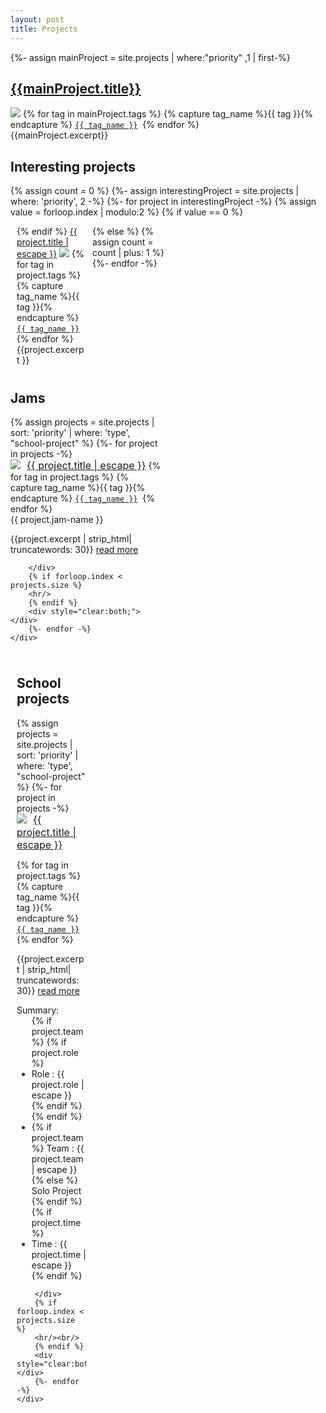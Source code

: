 ```yaml
---
layout: post
title: Projects
---
```

{%- assign mainProject = site.projects | where:"priority" ,1 | first-%}
<div class="box" style="margin-bottom: 20px;">
<h2><a href="{{ mainProject.url | relative_url }}">{{mainProject.title}}</a></h2>
<a href="{{ mainProject.url | relative_url }}"><img src="/assets/images/{{mainProject.thumbnail}}"></a>
<span class="post-meta">
{% for tag in mainProject.tags %}
{% capture tag_name %}{{ tag }}{% endcapture %}
	<a href="/tag/{{ tag_name }}"><code><span style="white-space: nowrap">{{ tag_name }}</span></code></a>&nbsp;
{% endfor %} <br/>
</span>
{{mainProject.excerpt}}
</div>

<div class="box">
<h2>Interesting projects</h2>

{% assign count = 0 %}
{%- assign interestingProject = site.projects | where: 'priority', 2 -%}
{%- for project in interestingProject -%}
	{% assign value = forloop.index | modulo:2 %}
	{% if value == 0 %} <!-- right -->
	<div style="float: left; width: 50%; padding:0px 0px 0px 10px; box-sizing:border-box;">
	{% else %} <!-- left -->
	<div style="float: left; width: 50%; padding:0px 10px 0px 0px; box-sizing:border-box;">
	{% endif %}
		<a class="post-link" href="{{ project.url | relative_url }}">{{ project.title | escape }}</a>
		<a href="{{ project.url | relative_url }}"><img src="/assets/images/{{project.thumbnail}}"></a>
		<span class="post-meta">
		{% for tag in project.tags %}
		{% capture tag_name %}{{ tag }}{% endcapture %}
			<a href="/tag/{{ tag_name }}"><code><span style="white-space: nowrap">{{ tag_name }}</span></code></a>&nbsp;
		{% endfor %}
		</span>
		{{project.excerpt }}
	</div>
	{% assign count = count | plus: 1 %}
{%- endfor -%}
<div style="color:white;">emtpy</div>
</div>

<div style="clear:both;"></div>
<div style="float: left; width: 50%; padding-right: 10px; padding-top: 10px; box-sizing:border-box; ">
	<div class="box">
		<h2>Jams</h2>
		{% assign projects = site.projects | sort: 'priority' | where: 'type', "school-project" %}
		{%- for project in projects -%}
		<div style="margin-bottom: 10px;">
			<a href="{{ project.url | relative_url }}"><img src="/assets/images/{{project.thumbnail}}" style="float: left; max-width: 40%; padding-right: 10px"></a>
			<a style="font-size:16px;" class="post-link" href="{{ project.url | relative_url }}">{{ project.title | escape }}</a>
			<span class="post-meta">
			{% for tag in project.tags %}
			{% capture tag_name %}{{ tag }}{% endcapture %}
				<a href="/tag/{{ tag_name }}"><code><span style="white-space: nowrap">{{ tag_name }}</span></code></a>&nbsp;
			{% endfor %} <br/>
			{{ project.jam-name }}</span>
			<p style="clear:both;">{{project.excerpt | strip_html| truncatewords: 30}} <a href="{{ project.url | relative_url }}">read more</a></p>
			
		</div>
		{% if forloop.index < projects.size %}
		<hr/>
		{% endif %}
		<div style="clear:both;"></div>
		{%- endfor -%}
	</div>
</div>
<div style="float: left; width: 50%; padding-left: 10px; padding-top: 10px; box-sizing:border-box; ">
	<div class="box">
	<h2>School projects</h2>
	{% assign projects = site.projects | sort: 'priority' | where: 'type', "school-project" %}
	{%- for project in projects -%}
		<div style="margin-bottom: 10px;">
			<a href="{{ project.url | relative_url }}"><img src="/assets/images/{{project.thumbnail}}" style="float: left;max-width: 40%; padding-right: 10px"></a>
			<a style="font-size:16px;" class="post-link" href="{{ project.url | relative_url }}">{{ project.title | escape }}</a>
			<p class="post-meta">
			{% for tag in project.tags %}
			{% capture tag_name %}{{ tag }}{% endcapture %}
				<a href="/tag/{{ tag_name }}"><code><span style="white-space: nowrap">{{ tag_name }}</span></code></a>&nbsp;
			{% endfor %} <br/>
			</p>
			<p style="clear:both;">{{project.excerpt | strip_html| truncatewords: 30}} <a href="{{ project.url | relative_url }}">read more</a></p>
			<span class="post-meta">Summary:</span>
			<ul class="post-meta" style="clear:both; margin-top: 0px;">
				{% if project.team %}
				{% if project.role %}
				<li>Role : {{ project.role | escape }} </li>
				{% endif %}
				{% endif %}
				<li>
				{% if project.team %}
					Team : {{ project.team | escape }}
				{% else %}
					Solo Project
				{% endif %}
				</li>
				{% if project.time %}
				<li>Time : {{ project.time | escape }}</li>
				{% endif %}
			</ul>
			
		</div>
		{% if forloop.index < projects.size %}
		<hr/><br/>
		{% endif %}
		<div style="clear:both;"></div>
		{%- endfor -%}
	</div>
</div>
<div style="clear:both;"></div>
